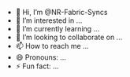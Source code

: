 - 👋 Hi, I’m @NR-Fabric-Syncs
- 👀 I’m interested in ...
- 🌱 I’m currently learning ...
- 💞️ I’m looking to collaborate on ...
- 📫 How to reach me ...
- 😄 Pronouns: ...
- ⚡ Fun fact: ...

<!---
NR-Fabric-Syncs/NR-Fabric-Syncs is a ✨ special ✨ repository because its `README.md` (this file) appears on your GitHub profile.
You can click the Preview link to take a look at your changes.
--->
